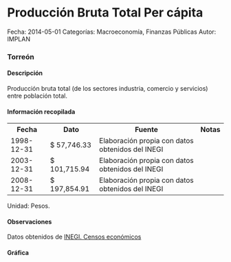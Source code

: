 Producción Bruta Total Per cápita
=====

Fecha: 2014-05-01
Categorías: Macroeconomía, Finanzas Públicas
Autor: IMPLAN

### Torreón

#### Descripción

Producción bruta total (de los sectores industria, comercio y servicios) entre población total.

#### Información recopilada

<table class="table table-hover table-bordered">
  <tr><th>Fecha</th><th>Dato</th><th>Fuente</th><th>Notas</th></tr>
  <tr><td>1998-12-31</td><td>$ 57,746.33</td><td>Elaboración propia con datos obtenidos del INEGI</td><td></td></tr>
  <tr><td>2003-12-31</td><td>$ 101,715.94</td><td>Elaboración propia con datos obtenidos del INEGI</td><td></td></tr>
  <tr><td>2008-12-31</td><td>$ 197,854.91</td><td>Elaboración propia con datos obtenidos del INEGI</td><td></td></tr>
</table>

Unidad: Pesos.

#### Observaciones

Datos obtenidos de [INEGI. Censos económicos](http://www3.inegi.org.mx/sistemas/saic/)

#### Gráfica

<div id="Morrisghejxyiv" class="grafica"></div>
  <!-- JAVASCRIPT DE LA GRAFICA EN Morrisghejxyiv -->
  <script>
  new Morris.Bar({
    element: 'Morrisghejxyiv',
    data: [
      { fecha: '1998-12-31', dato: 57746.33 },
      { fecha: '2003-12-31', dato: 101715.94 },
      { fecha: '2008-12-31', dato: 197854.91 }
    ],
    xkey: 'fecha',
    ykeys: ['dato'],
    labels: ['Dato']
  });
  </script>
